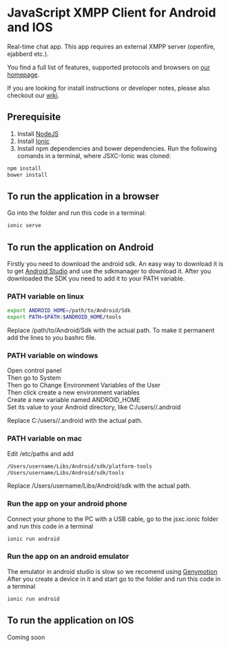 
# JavaScript XMPP Client for Android and IOS


Real-time chat app. This app requires an external XMPP server (openfire, ejabberd etc.).

You find a full list of features, supported protocols and browsers on [our homepage](http://www.jsxc.org).

If you are looking for install instructions or developer notes, please also checkout our [wiki](https://github.com/jsxc/jsxc/wiki/).


## Prerequisite

1) Install [NodeJS](https://nodejs.org/en/)
2) Install [Ionic](https://ionicframework.com/getting-started/)
3) Install npm dependencies and bower dependencies. Run the following comands in a terminal, where JSXC-Ionic was cloned:
```bash
npm install 
bower install
```

## To run the application in a browser 
Go into the folder and run this code in a terminal:

```bash
ionic serve
```

## To run the application on Android 

Firstly you need to download the android sdk. An easy way to download it is to get [Android Studio](https://developer.android.com/studio/index.html) and use the sdkmanager to download it.
After you downloaded the SDK you need to add it to your PATH variable.

### PATH variable on linux

```bash
export ANDROID_HOME=/path/to/Android/Sdk
export PATH=$PATH:$ANDROID_HOME/tools
```

Replace  /path/to/Android/Sdk with the actual path. To make it permanent add the lines to you bashrc file.

### PATH variable on windows 

Open control panel  
Then go to System  
Then go to Change Environment Variables of the User  
Then click create a new environment variables  
Create a new variable named ANDROID_HOME  
Set its value to your Android directory, like C:/users/<username>/.android

Replace C:/users/<username>/.android with the actual path.

### PATH variable on mac 

Edit /etc/paths and add 

```bash
/Users/username/Libs/Android/sdk/platform-tools
/Users/username/Libs/Android/sdk/tools
```

Replace /Users/username/Libs/Android/sdk with the actual path.

### Run the app on your android phone

Connect your phone to the PC with a USB cable, go to the jsxc.ionic folder and run this code in a terminal

```bash
ionic run android
```

### Run the app on an android emulator

The emulator in android studio is slow so we recomend using [Genymotion](https://www.genymotion.com/)
After you create a device in it and start go to the folder and run this code in a terminal

```bash
ionic run android
```


## To run the application on IOS

Coming soon
